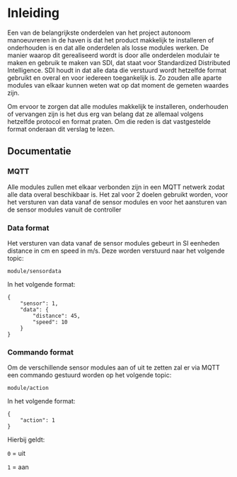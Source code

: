 
# Inleiding


Een van de belangrijkste onderdelen van het project autonoom manoeuvreren in de haven is dat het product makkelijk te installeren of onderhouden is en dat alle onderdelen als losse modules werken. De manier waarop dit gerealiseerd wordt is door alle onderdelen modulair te maken en gebruik te maken van SDI, dat staat voor Standardized Distributed Intelligence. SDI houdt in dat alle data die verstuurd wordt hetzelfde format gebruikt en overal en voor iedereen toegankelijk is. Zo zouden alle aparte modules van elkaar kunnen weten wat op dat moment de gemeten waardes zijn.



Om ervoor te zorgen dat alle modules makkelijk te installeren, onderhouden of vervangen zijn is het dus erg van belang dat ze allemaal volgens hetzelfde protocol en format praten. Om die reden is dat vastgestelde format onderaan dit verslag te lezen.

## Documentatie
### MQTT
Alle modules zullen met elkaar verbonden zijn in een MQTT netwerk zodat alle data overal beschikbaar is. Het zal voor 2 doelen gebruikt worden, voor het versturen van data vanaf de sensor modules en voor het aansturen van de sensor modules vanuit de controller

### Data format
Het versturen van data vanaf de sensor modules gebeurt in SI eenheden distance in cm en speed in m/s. Deze worden verstuurd naar het volgende topic:

``module/sensordata``

In het volgende format:
```
{
	"sensor": 1,
	"data": {
		"distance": 45,
		"speed": 10
	}
}
```

### Commando format
Om de verschillende sensor modules aan of uit te zetten zal er via MQTT een commando gestuurd worden op het volgende topic:

``module/action``

In het volgende format:
```
{
	"action": 1
}
```
Hierbij geldt:

``0`` = uit

``1`` = aan